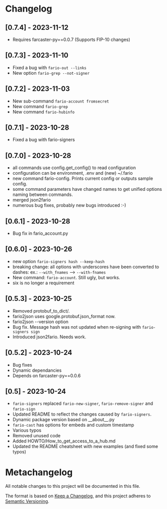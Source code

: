 # Changelog

## [0.7.4] - 2023-11-12
- Requires farcaster-py==0.0.7 (Supports FIP-10 changes)

## [0.7.3] - 2023-11-10
- Fixed a bug with `fario-out --links`
- New option `fario-grep --not-signer` 

## [0.7.2] - 2023-11-03
- New sub-command `fario-account fromsecret`
- New command `fario-grep`
- New command `fario-hubinfo`

## [0.7.1] - 2023-10-28
- Fixed a bug with fario-signers

## [0.7.0] - 2023-10-28
- all commands use config.get_config() to read configuration
- configuration can be environment, .env and (new) ~/.fario
- new command fario-config. Prints current config or outputs
sample config.
- some command parameters have changed names to get unified 
options naming between commands.
- merged json2fario
- numerous bug fixes, probably new bugs introduced :-)

## [0.6.1] - 2023-10-28
- Bug fix in fario_account.py

## [0.6.0] - 2023-10-26
- new option `fario-signers hash --keep-hash`
- breaking change: all options with underscores have been converted to dashes:
ex.: `--with_fnames` --> `--with-fnames`
- New command: `fario-account`. Still ugly, but works.
- six is no longer a requirement


## [0.5.3] - 2023-10-25
- Removed protobuf_to_dict/.
- fario2json uses google.protobuf.json_format now.
- fario2json --version option
- Bug fix. Message hash was not updated when re-signing with `fario-signers sign`
- Introduced json2fario. Needs work.

## [0.5.2] - 2023-10-24
- Bug fixes
- Dynamic dependancies
- Depends on farcaster-py==0.0.6

## [0.5] - 2023-10-24

- `fario-signers` replaced `fario-new-signer`, `fario-remove-signer` and `fario-sign`
- Updated README to reflect the changes caused by `fario-signers`.
- Dynamic package version based on \_\_about\_\_.py
- `fario-cast` has options for embeds and custom timestamp
- Various typos
- Removed unused code
- Added HOWTO/How_to_get_access_to_a_hub.md
- Updated the README cheatsheet with new examples (and fixed some typos)


# Metachangelog

All notable changes to this project will be documented in this file.

The format is based on [Keep a Changelog](https://keepachangelog.com/en/1.0.0/),
and this project adheres to [Semantic Versioning](https://semver.org/spec/v2.0.0.html).
